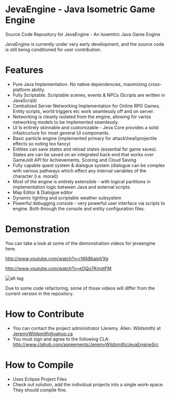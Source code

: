 JevaEngine - Java Isometric Game Engine
=============

Source Code Repository for JevaEngine - An Isoemtric Java Game Engine

JevaEngine is currently under very early development, and the source code is still being
conditioned for user contribution.

Features
========
- Pure Java Implementation. No native dependencies, maximizing cross-platform ability.
- Fully Scriptable. Scriptable scenes, events & NPCs (Scripts are written in JavaScript)
- Centralized Server Networking Implementation for Online RPG Games. Entity scripts, world triggers etc work seamlessly off and on server.
- Networking is cleanly isolated from the engine, allowing for varios networking models to be implemented seamlessly.
- UI Is entirely skinnable and customizable - Jeva Core provides a solid infastructure for most general UI components.
- Basic particle engine (implemented primary for attack\heal\projectile effects so noting too fancy)
- Entities can save states and reload states (essential for game saves). States are can be saved on an integrated back-end that works over GameJolt API for Achievements, Scoring and Cloud Saving
- Fully capable quest system & dialogue system (dialogue can be complex with various pathways which effect any internal variables of the character (i.e. moral))
- Most of the engine is entirely extensible - with logical partitions in implementation logic between Java and external scripts.
- Map Editor & Dialogue editor
- Dynamic lighting and scriptable weather subsystem
- Powerful debugging console - very powerful user interface via scripts to engine. Both through the console and entity configuration files.

Demonstration
=============

You can take a look at some of the demonstration videos for jevaengine here.

http://www.youtube.com/watch?v=rWA8bajpVXg

http://www.youtube.com/watch?v=eOQo7KmqtFM

![alt tag](http://i.imgur.com/gEHj6K5.png)

Due to some code refactoring, some of those videos will differ from the current version in the repository.


How to Contribute
=================

- You can contact the project administrator (Jeremy. Allen. Wildsmith) at JeremyWildsmith@yahoo.ca
- You must sign and agree to the following CLA: http://www.clahub.com/agreements/JeremyWildsmith/JevaEngineSrc

How to Compile
=================

- Uses Eclipse Project Files
- Check out solution, add the individual projects into a single work-space. They should compile fine.

